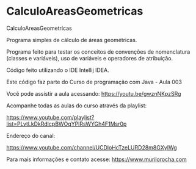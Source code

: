 # CalculoAreasGeometricas
CalculoAreasGeometricas

Programa simples de cálculo de áreas geométricas.

Programa feito para testar os conceitos de convenções de nomenclatura (classes e variáveis), uso de variáveis e operadores de atribuição.


Código feito utilizando o IDE Intellij IDEA.



Este código faz parte do Curso de programação com Java - Aula 003


Você pode assistir a aula acessando: https://youtu.be/gwznNKpzSRg


Acompanhe todas as aulas do curso através da playlist:


https://www.youtube.com/playlist?list=PLvtLkDkRdIcpBWOqYPlRsWYGh4F1Msr0p


Endereço do canal:


https://www.youtube.com/channel/UCDloHcTzeLURD28m8GXyIWg


Para mais informações e contato acesse: https://www.murilorocha.com
